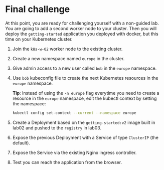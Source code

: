 # Final challenge

At this point, you are ready for challenging yourself with a non-guided lab.
You are going to add a second worker node to your cluster. Then you will deploy the `getting-started` application you deployed with docker, but this time on your Kubernetes cluster.

1. Join the `k8s-w-02` worker node to the existing cluster.

2. Create a new namespace named `europe` in the cluster.

3. Give admin access to a new user called `bob` in the `europe` namespace.

4. Use `bob` kubeconfig file to create the next Kubernetes resources in the `europe` namespace.

    **Tip**: Instead of using the `-n europe` flag everytime you need to create a resource in the `europe` namespace, edit the kubectl context by setting the namespace:

    ```sh
    kubectl config set-context --current --namespace europe
    ```

5. Create a Deployment based on the `getting-started:v2` image built in lab02 and pushed to the `registry` in lab03.

6. Expose the previous Deployment with a Service of type `ClusterIP` (the default).

7. Expose the Service via the existing Nginx ingress controller.

8. Test you can reach the application from the browser.